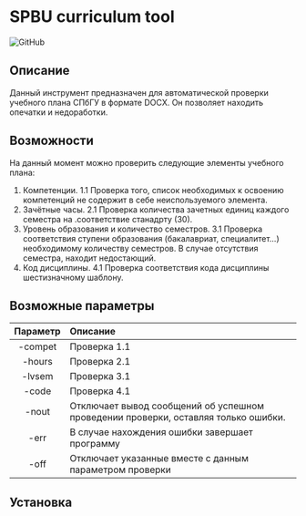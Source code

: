 # SPBU curriculum tool

![GitHub](https://img.shields.io/github/license/sayumikko/spbu-curriculum-tool)

## Описание

Данный инструмент предназначен для автоматической проверки учебного плана СПбГУ в формате DOCX. Он позволяет находить опечатки и недоработки.

## Возможности

На данный момент можно проверить следующие элементы учебного плана:

1. Компетенции.
  1.1 Проверка того, список необходимых к освоению компетенций не содержит в себе неиспользуемого элемента.
2. Зачётные часы.
  2.1 Проверка количества зачетных единиц каждого семестра на .соответствие станадрту (30).
3. Уровень образования и количество семестров.
  3.1 Проверка соответствия ступени образования (бакалавриат, специалитет...) необходимому количеству семестров. В случае отсутствия семестра, находит недостающий.
4. Код дисциплины.
  4.1 Проверка соответствия кода дисциплины шестизначному шаблону.



## Возможные параметры

| Параметр        | Описание        | 
| :-------------: | :-------------  |
| -compet         | Проверка 1.1    |
| -hours          | Проверка 2.1    |   
| -lvsem          | Проверка 3.1    |  
| -code           | Проверка 4.1    |
| -nout           | Отключает вывод сообщений об успешном проведении  проверки, оставляя только ошибки. |
| -err            | В случае нахождения ошибки завершает программу |
| -off            | Отключает указанные вместе с данным параметром проверки|

## Установка
